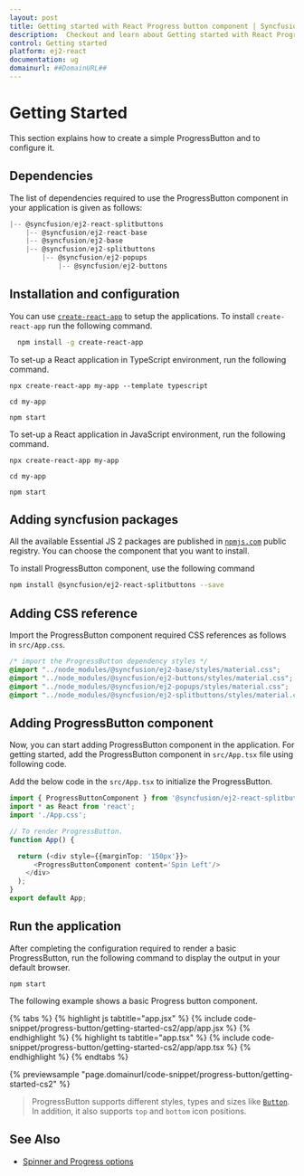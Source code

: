 ```yaml
---
layout: post
title: Getting started with React Progress button component | Syncfusion
description:  Checkout and learn about Getting started with React Progress button component of Syncfusion Essential JS 2 and more details.
control: Getting started 
platform: ej2-react
documentation: ug
domainurl: ##DomainURL##
---
```


# Getting Started

This section explains how to create a simple ProgressButton and to configure it.

## Dependencies

The list of dependencies required to use the ProgressButton component in your application is given as follows:

```js
|-- @syncfusion/ej2-react-splitbuttons
    |-- @syncfusion/ej2-react-base
    |-- @syncfusion/ej2-base
    |-- @syncfusion/ej2-splitbuttons
        |-- @syncfusion/ej2-popups
            |-- @syncfusion/ej2-buttons
```

## Installation and configuration

You can use [`create-react-app`](https://github.com/facebookincubator/create-react-app) to setup the
applications.
To install `create-react-app` run the following command.

```bash
  npm install -g create-react-app
```

To set-up a React application in TypeScript environment, run the following command.

<div class='tsx'>

```
npx create-react-app my-app --template typescript

cd my-app

npm start

```

</div>

To set-up a React application in JavaScript environment, run the following command.

<div class='jsx'>

```
npx create-react-app my-app

cd my-app

npm start

```

</div>

## Adding syncfusion packages

All the available Essential JS 2 packages are published in
[`npmjs.com`](https://www.npmjs.com/~syncfusionorg) public registry.
You can choose the component that you want to install.

To install ProgressButton component, use the following command

```bash
npm install @syncfusion/ej2-react-splitbuttons --save

```


## Adding CSS reference

Import the ProgressButton component required CSS references as follows in `src/App.css`.

```css
/* import the ProgressButton dependency styles */
@import "../node_modules/@syncfusion/ej2-base/styles/material.css";
@import "../node_modules/@syncfusion/ej2-buttons/styles/material.css";
@import "../node_modules/@syncfusion/ej2-popups/styles/material.css";
@import "../node_modules/@syncfusion/ej2-splitbuttons/styles/material.css";

```

## Adding ProgressButton component

Now, you can start adding ProgressButton component in the application. For getting started, add the
ProgressButton component in `src/App.tsx` file using following code.

Add the below code in the `src/App.tsx` to initialize the ProgressButton.

```ts
import { ProgressButtonComponent } from '@syncfusion/ej2-react-splitbuttons';
import * as React from 'react';
import './App.css';

// To render ProgressButton.
function App() {

  return (<div style={{marginTop: '150px'}}>
      <ProgressButtonComponent content='Spin Left'/>
    </div>
  );
}
export default App;
```

## Run the application

After completing the configuration required to render a basic ProgressButton, run the following command to
display the output in your default browser.

```
npm start
```

The following example shows a basic Progress button component.

{% tabs %}
{% highlight js tabtitle="app.jsx" %}
{% include code-snippet/progress-button/getting-started-cs2/app/app.jsx %}
{% endhighlight %}
{% highlight ts tabtitle="app.tsx" %}
{% include code-snippet/progress-button/getting-started-cs2/app/app.tsx %}
{% endhighlight %}
{% endtabs %}

 {% previewsample "page.domainurl/code-snippet/progress-button/getting-started-cs2" %}

> ProgressButton supports different styles, types and sizes like [`Button`](https://ej2.syncfusion.com/react/documentation/button/). In addition, it also supports `top` and `bottom` icon positions.

## See Also

* [Spinner and Progress options](spinner-and-progress#spinner)